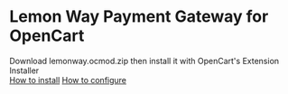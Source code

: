 # Lemon Way Payment Gateway for OpenCart
Download lemonway.ocmod.zip then install it with OpenCart's Extension Installer  
[How to install](http://docs.opencart.com/extension/installer/)
[How to configure](https://lemonway.zendesk.com/hc/en-gb/categories/115000692569-OpenCart)
